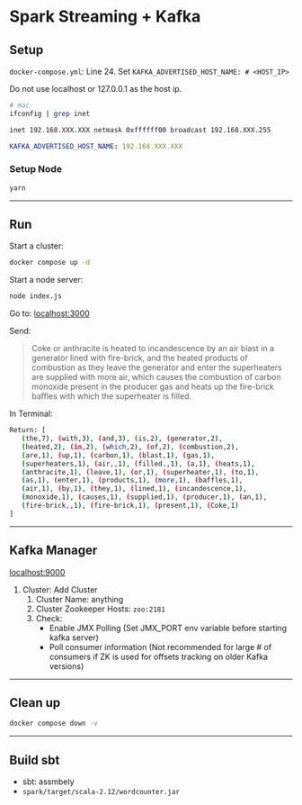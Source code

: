 # Spark Streaming + Kafka

## Setup

`docker-compose.yml`: Line 24. Set `KAFKA_ADVERTISED_HOST_NAME: # <HOST_IP>`

Do not use localhost or 127.0.0.1 as the host ip.

```bash
# mac
ifconfig | grep inet

inet 192.168.XXX.XXX netmask 0xffffff00 broadcast 192.168.XXX.255
```

```yml
KAFKA_ADVERTISED_HOST_NAME: 192.168.XXX.XXX
```

### Setup Node

```bash
yarn
```

---

## Run

Start a cluster:

```bash
docker compose up -d
```

Start a node server:

```bash
node index.js
```

Go to: [localhost:3000](http://localhost:3000)

Send:

> Coke or anthracite is heated to incandescence by an air blast
> in a generator lined with fire-brick, and the heated products
> of combustion as they leave the generator and enter
> the superheaters are supplied with more air, which causes
> the combustion of carbon monoxide present in the producer
> gas and heats up the fire-brick baffles with which
> the superheater is filled.

In Terminal:

```bash
Return: [
   (the,7), (with,3), (and,3), (is,2), (generator,2), 
   (heated,2), (in,2), (which,2), (of,2), (combustion,2), 
   (are,1), (up,1), (carbon,1), (blast,1), (gas,1), 
   (superheaters,1), (air,,1), (filled.,1), (a,1), (heats,1), 
   (anthracite,1), (leave,1), (or,1), (superheater,1), (to,1), 
   (as,1), (enter,1), (products,1), (more,1), (baffles,1), 
   (air,1), (by,1), (they,1), (lined,1), (incandescence,1), 
   (monoxide,1), (causes,1), (supplied,1), (producer,1), (an,1), 
   (fire-brick,,1), (fire-brick,1), (present,1), (Coke,1)
]
```

---

## Kafka Manager

[localhost:9000](http://localhost:9000)

1. Cluster: Add Cluster
   1. Cluster Name: anything
   1. Cluster Zookeeper Hosts: `zoo:2181`
   1. Check:
      - Enable JMX Polling (Set JMX_PORT env variable before starting kafka server)
      - Poll consumer information (Not recommended for large # of consumers if ZK is used for offsets tracking on older Kafka versions)

---

## Clean up

```bash
docker compose down -v
```

---

## Build sbt

- sbt: assmbely
- `spark/target/scala-2.12/wordcounter.jar`
